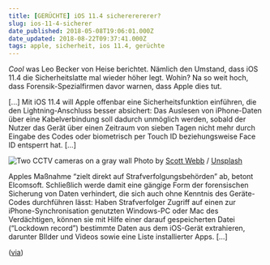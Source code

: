 ```yaml
---
title: [GERÜCHTE] iOS 11.4 sichererererer?
slug: ios-11-4-sicherer
date_published: 2018-05-08T19:06:01.000Z
date_updated: 2018-08-22T09:37:41.000Z
tags: apple, sicherheit, ios 11.4, gerüchte
---
```


*Cool* was Leo Becker von Heise berichtet. Nämlich den Umstand, dass iOS 11.4 die Sicherheitslatte mal wieder höher legt. Wohin? Na so weit hoch, dass Forensik-Spezialfirmen davor warnen, dass Apple dies tut. 

[...] Mit iOS 11.4 will Apple offenbar eine Sicherheitsfunktion einführen, die den Lightning-Anschluss besser absichert: Das Auslesen von iPhone-Daten über eine Kabelverbindung soll dadurch unmöglich werden, sobald der Nutzer das Gerät über einen Zeitraum von sieben Tagen nicht mehr durch Eingabe des Codes oder biometrisch per Touch ID beziehungsweise Face ID entsperrt hat. [...]

![Two CCTV cameras on a gray wall](https://images.unsplash.com/photo-1496368077930-c1e31b4e5b44?ixlib=rb-0.3.5&amp;q=80&amp;fm=jpg&amp;crop=entropy&amp;cs=tinysrgb&amp;w=1080&amp;fit=max&amp;ixid=eyJhcHBfaWQiOjExNzczfQ&amp;s=50ea679ff5a40e19881c528b2d88dafc)
Photo by [Scott Webb](https://unsplash.com/@scottwebb?utm_source=ghost&amp;utm_medium=referral&amp;utm_campaign=api-credit) / [Unsplash](https://unsplash.com/?utm_source=ghost&amp;utm_medium=referral&amp;utm_campaign=api-credit)

Apples Maßnahme “zielt direkt auf Strafverfolgungsbehörden” ab, betont Elcomsoft. Schließlich werde damit eine gängige Form der forensischen Sicherung von Daten verhindert, die sich auch ohne Kenntnis des Geräte-Codes durchführen lässt: Haben Strafverfolger Zugriff auf einen zur iPhone-Synchronisation genutzten Windows-PC oder Mac des Verdächtigen, können sie mit Hilfe einer darauf gespeicherten Datei (“Lockdown record”) bestimmte Daten aus dem iOS-Gerät extrahieren, darunter BIlder und Videos sowie eine Liste installierter Apps. [...]

([via](https://www.heise.de/mac-and-i/meldung/Forensiker-iOS-11-4-macht-Strafverfolgern-das-Leben-schwer-4045128.html))
